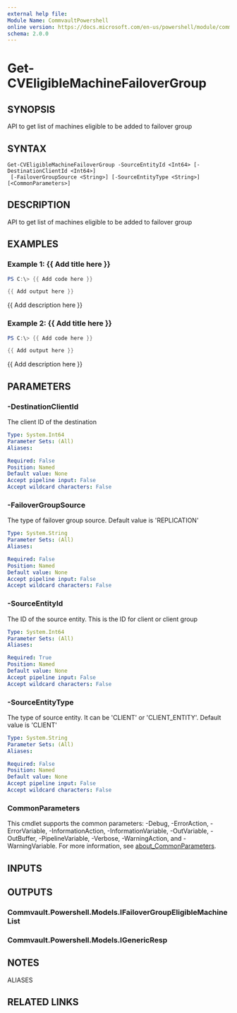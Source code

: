```yaml
---
external help file:
Module Name: CommvaultPowershell
online version: https://docs.microsoft.com/en-us/powershell/module/commvaultpowershell/get-cveligiblemachinefailovergroup
schema: 2.0.0
---
```


# Get-CVEligibleMachineFailoverGroup

## SYNOPSIS
API to get list of machines eligible to be added to failover group

## SYNTAX

```
Get-CVEligibleMachineFailoverGroup -SourceEntityId <Int64> [-DestinationClientId <Int64>]
 [-FailoverGroupSource <String>] [-SourceEntityType <String>] [<CommonParameters>]
```

## DESCRIPTION
API to get list of machines eligible to be added to failover group

## EXAMPLES

### Example 1: {{ Add title here }}
```powershell
PS C:\> {{ Add code here }}

{{ Add output here }}
```

{{ Add description here }}

### Example 2: {{ Add title here }}
```powershell
PS C:\> {{ Add code here }}

{{ Add output here }}
```

{{ Add description here }}

## PARAMETERS

### -DestinationClientId
The client ID of the destination

```yaml
Type: System.Int64
Parameter Sets: (All)
Aliases:

Required: False
Position: Named
Default value: None
Accept pipeline input: False
Accept wildcard characters: False
```

### -FailoverGroupSource
The type of failover group source.
Default value is 'REPLICATION'

```yaml
Type: System.String
Parameter Sets: (All)
Aliases:

Required: False
Position: Named
Default value: None
Accept pipeline input: False
Accept wildcard characters: False
```

### -SourceEntityId
The ID of the source entity.
This is the ID for client or client group

```yaml
Type: System.Int64
Parameter Sets: (All)
Aliases:

Required: True
Position: Named
Default value: None
Accept pipeline input: False
Accept wildcard characters: False
```

### -SourceEntityType
The type of source entity.
It can be 'CLIENT' or 'CLIENT_ENTITY'.
Default value is 'CLIENT'

```yaml
Type: System.String
Parameter Sets: (All)
Aliases:

Required: False
Position: Named
Default value: None
Accept pipeline input: False
Accept wildcard characters: False
```

### CommonParameters
This cmdlet supports the common parameters: -Debug, -ErrorAction, -ErrorVariable, -InformationAction, -InformationVariable, -OutVariable, -OutBuffer, -PipelineVariable, -Verbose, -WarningAction, and -WarningVariable. For more information, see [about_CommonParameters](http://go.microsoft.com/fwlink/?LinkID=113216).

## INPUTS

## OUTPUTS

### Commvault.Powershell.Models.IFailoverGroupEligibleMachineList

### Commvault.Powershell.Models.IGenericResp

## NOTES

ALIASES

## RELATED LINKS

